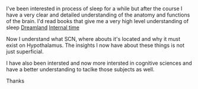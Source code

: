 I've been interested in process of sleep for a while but after the course I have a very clear and detailed understanding of the anatomy and functions of the brain.
I'd read books that give me a very high level understanding of sleep 
[Dreamland](http://www.amazon.com/Dreamland-Adventures-Strange-Science-Sleep/dp/0393345866/)
[Internal time](http://www.amazon.com/Internal-Time-Chronotypes-Social-Youre/dp/0674065859/)

Now I understand what SCN, where abouts it's located and why it must exist on Hypothalamus. The insights I now have about these things is not just superficial.

I have also been intersted and now more intersted in cognitive sciences and have a better understanding to taclke those subjects as well.

Thanks
